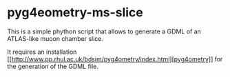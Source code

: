# pyg4eometry-ms-slice

This is a simple phython script that allows to generate a GDML of an ATLAS-like muoon chamber slice.

It requires an installation [[http://www.pp.rhul.ac.uk/bdsim/pyg4ometry/index.html][pyg4ometry]] for the generation of the GDML file. 